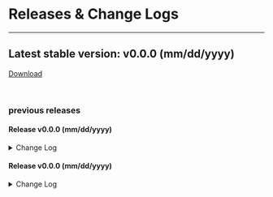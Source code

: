 # Releases & Change Logs

[//]: # (===========================================================================)
[//]: # (=============================     PURPOSE     =============================)
[//]: # (===========================================================================)

---

## Latest stable version: v0.0.0 (mm/dd/yyyy)
[Download](#)


<br>

### previous releases  

#### Release v0.0.0 (mm/dd/yyyy)

<details close>
<summary>Change Log </summary>
<ul>
	<b> Added </b>
	<li> X </li>
	<b> Fixed </b>
	<li> Y </li>
</ul>
</details>

#### Release v0.0.0 (mm/dd/yyyy)

<details close>
<summary>Change Log </summary>
<ul>
	<b> Added </b>
	<li> X </li>
	<b> Fixed </b>
	<li> Y </li>
</ul>
</details>